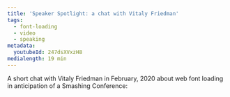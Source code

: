 ```yaml
---
title: 'Speaker Spotlight: a chat with Vitaly Friedman'
tags:
  - font-loading
  - video
  - speaking
metadata:
  youtubeId: 247dsXVxzH8
medialength: 19 min
---
```

A short chat with Vitaly Friedman in February, 2020 about web font loading in anticipation of a Smashing Conference:

<div><youtube-lite-player @slug="247dsXVxzH8" @label="{{ title }}"></youtube-lite-player></div>
